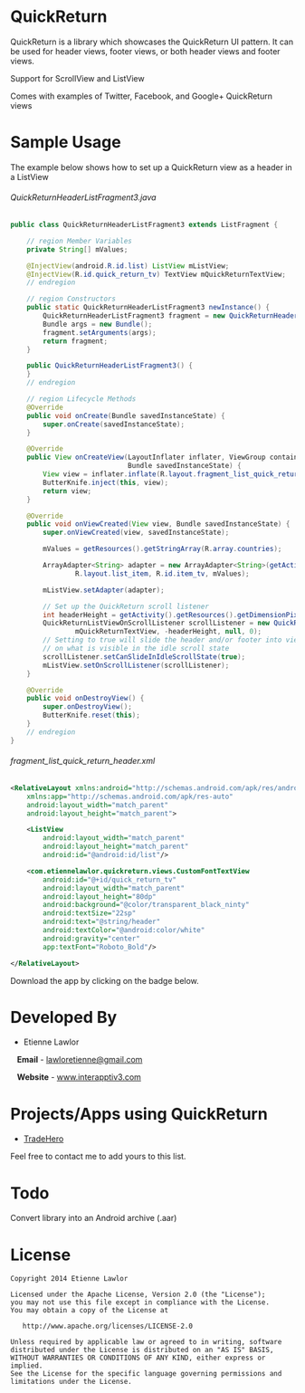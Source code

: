 QuickReturn
===========

QuickReturn is a library which showcases the QuickReturn UI pattern.  It can be used for header views, footer views, or both header views and footer views.

Support for ScrollView and ListView

Comes with examples of Twitter, Facebook, and Google+ QuickReturn views

Sample Usage
============

The example below shows how to set up a QuickReturn view as a header in a ListView

###### QuickReturnHeaderListFragment3.java
```java
public class QuickReturnHeaderListFragment3 extends ListFragment {

    // region Member Variables
    private String[] mValues;

    @InjectView(android.R.id.list) ListView mListView;
    @InjectView(R.id.quick_return_tv) TextView mQuickReturnTextView;
    // endregion

    // region Constructors
    public static QuickReturnHeaderListFragment3 newInstance() {
        QuickReturnHeaderListFragment3 fragment = new QuickReturnHeaderListFragment3();
        Bundle args = new Bundle();
        fragment.setArguments(args);
        return fragment;
    }

    public QuickReturnHeaderListFragment3() {
    }
    // endregion

    // region Lifecycle Methods
    @Override
    public void onCreate(Bundle savedInstanceState) {
        super.onCreate(savedInstanceState);
    }

    @Override
    public View onCreateView(LayoutInflater inflater, ViewGroup container,
                             Bundle savedInstanceState) {
        View view = inflater.inflate(R.layout.fragment_list_quick_return_header, container, false);
        ButterKnife.inject(this, view);
        return view;
    }

    @Override
    public void onViewCreated(View view, Bundle savedInstanceState) {
        super.onViewCreated(view, savedInstanceState);

        mValues = getResources().getStringArray(R.array.countries);

        ArrayAdapter<String> adapter = new ArrayAdapter<String>(getActivity(),
                R.layout.list_item, R.id.item_tv, mValues);

        mListView.setAdapter(adapter);

        // Set up the QuickReturn scroll listener
        int headerHeight = getActivity().getResources().getDimensionPixelSize(R.dimen.header_height2);
        QuickReturnListViewOnScrollListener scrollListener = new QuickReturnListViewOnScrollListener(QuickReturnType.HEADER,
                mQuickReturnTextView, -headerHeight, null, 0);
        // Setting to true will slide the header and/or footer into view or slide out of view based 
        // on what is visible in the idle scroll state
        scrollListener.setCanSlideInIdleScrollState(true);
        mListView.setOnScrollListener(scrollListener);
    }

    @Override
    public void onDestroyView() {
        super.onDestroyView();
        ButterKnife.reset(this);
    }
    // endregion
}
```

###### fragment_list_quick_return_header.xml
```xml
<RelativeLayout xmlns:android="http://schemas.android.com/apk/res/android"
    xmlns:app="http://schemas.android.com/apk/res-auto"
    android:layout_width="match_parent"
    android:layout_height="match_parent">

    <ListView
        android:layout_width="match_parent"
        android:layout_height="match_parent"
        android:id="@android:id/list"/>

    <com.etiennelawlor.quickreturn.views.CustomFontTextView
        android:id="@+id/quick_return_tv"
        android:layout_width="match_parent"
        android:layout_height="80dp"
        android:background="@color/transparent_black_ninty"
        android:textSize="22sp"
        android:text="@string/header"
        android:textColor="@android:color/white"
        android:gravity="center"
        app:textFont="Roboto_Bold"/>

</RelativeLayout>
```

Download the app by clicking on the badge below.




Developed By
============

* Etienne Lawlor 
 
&nbsp;&nbsp;&nbsp;**Email** - lawloretienne@gmail.com

&nbsp;&nbsp;&nbsp;**Website** - www.interapptiv3.com 

Projects/Apps using QuickReturn
===============================

- <a href="https://play.google.com/store/apps/details?id=com.tradehero.th">TradeHero</a>

Feel free to contact me to add yours to this list.

Todo
====
Convert library into an Android archive (.aar)

License
========

```
Copyright 2014 Etienne Lawlor

Licensed under the Apache License, Version 2.0 (the "License");
you may not use this file except in compliance with the License.
You may obtain a copy of the License at

   http://www.apache.org/licenses/LICENSE-2.0

Unless required by applicable law or agreed to in writing, software
distributed under the License is distributed on an "AS IS" BASIS,
WITHOUT WARRANTIES OR CONDITIONS OF ANY KIND, either express or implied.
See the License for the specific language governing permissions and
limitations under the License.
```

